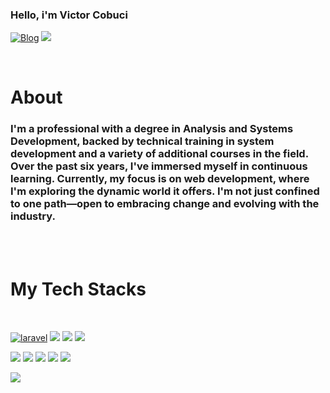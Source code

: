 ### Hello, i'm Victor Cobuci
[![Blog](https://img.shields.io/badge/website-000000?style=for-the-badge&logo=About.me&logoColor=white)](https://dev.cobuci.com)
[![](https://img.shields.io/badge/LinkedIn-0077B5?style=for-the-badge&logo=linkedin&logoColor=white)](https://www.linkedin.com/in/cobuci/)

<br>

# About
### I'm a professional with a degree in Analysis and Systems Development, backed by technical training in system development and a variety of additional courses in the field. Over the past six years, I've immersed myself in continuous learning. Currently, my focus is on web development, where I'm exploring the dynamic world it offers. I'm not just confined to one path—open to embracing change and evolving with the industry. 
<br>
<br>

# My Tech Stacks

<br>

[![laravel](https://img.shields.io/badge/Laravel-FF2D20?style=for-the-badge&logo=laravel&logoColor=white)]()
[![](https://img.shields.io/badge/PHP-777BB4?style=for-the-badge&logo=php&logoColor=white)]()
[![](https://img.shields.io/badge/JavaScript-F7DF1E?style=for-the-badge&logo=javascript&logoColor=black)]()
[![](https://img.shields.io/badge/TypeScript-007ACC?style=for-the-badge&logo=typescript&logoColor=white)]()


[![](https://img.shields.io/badge/Angular-DD0031?style=for-the-badge&logo=angular&logoColor=white)]()
[![](https://img.shields.io/badge/CSS3-1572B6?style=for-the-badge&logo=css3&logoColor=white)]()
[![](https://img.shields.io/badge/Tailwind_CSS-38B2AC?style=for-the-badge&logo=tailwind-css&logoColor=white)]()
[![](https://img.shields.io/badge/Bootstrap-563D7C?style=for-the-badge&logo=bootstrap&logoColor=white)]()
[![](https://img.shields.io/badge/HTML5-E34F26?style=for-the-badge&logo=html5&logoColor=white)]()


[![](https://img.shields.io/badge/MySQL-005C84?style=for-the-badge&logo=mysql&logoColor=white)]()
